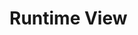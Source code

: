 # Runtime View

<!-- Представление во время выполнения описывает конкретное поведение и взаимодействие строительных блоков системы в виде сценариев из следующих областей:
- важные сценарии использования или функции: как строительные блоки выполняют их?
- взаимодействие на критических внешних интерфейсах: как строительные блоки   взаимодействуют с пользователями и соседними системами?
- эксплуатация и администрирование: запуск, начало работы, остановка
- сценарии ошибок и исключений -->
